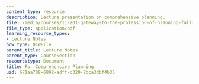 ```yaml
---
content_type: resource
description: Lecture presentation on comprehensive planning.
file: /media/courses/11-201-gateway-to-the-profession-of-planning-fall-2010/671aa7086892adffc3298bca3dbf4b35_MIT11_201F10_ses16_slides.pdf
file_type: application/pdf
learning_resource_types:
- Lecture Notes
ocw_type: OCWFile
parent_title: Lecture Notes
parent_type: CourseSection
resourcetype: Document
title: For Comprehensive Planning
uid: 671aa708-6892-adff-c329-8bca3dbf4b35
---
```

